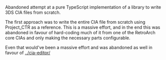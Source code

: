 Abandoned attempt at a pure TypeScript implementation of a library to write 3DS CIA files from scratch.

The first approach was to write the entire CIA file from scratch using Project_CTR as a reference. This is a massive effort, and in the end this was abandoned in favour of hard-coding much of it from one of the RetroArch core CIAs and only making the necessary parts configurable.

Even that would've been a massive effort and was abandoned as well in favour of [../cia-editor/](../cia-editor/)
